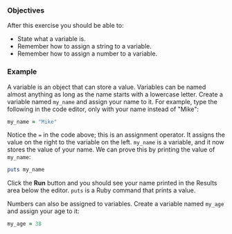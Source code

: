 <!-- { ids:[54], language:'Ruby', type:'workshop', order: 0, name:'Variables', description:'Learn What a Variable Is, and How to Assign a Value to a Variable.'' } -->

### Objectives

After this exercise you should be able to:

- State what a variable is.
- Remember how to assign a string to a variable.
- Remember how to assign a number to a variable.

### Example

A variable is an object that can store a value. Variables can be named almost anything as long as the name starts with a lowercase letter. Create a variable named `my_name` and assign your name to it. For example, type the following in the code editor, only with your name instead of "Mike":

```ruby
my_name = "Mike"
```

Notice the `=` in the code above; this is an assignment operator. It assigns the value on the right to the variable on the left. `my_name` is a variable, and it now stores the value of your name. We can prove this by printing the value of `my_name`:

```ruby
puts my_name
```

Click the **Run** button and you should see your name printed in the Results area below the editor. `puts` is a Ruby command that prints a value.

Numbers can also be assigned to variables. Create a variable named `my_age` and assign your age to it:

```ruby
my_age = 38
```
